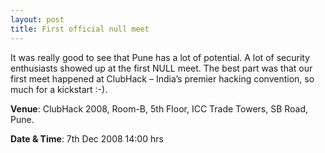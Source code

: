 ```yaml
---
layout: post
title: First official null meet
---
```


It was really good to see that Pune has a lot of potential. A lot of security enthusiasts showed up at the first NULL meet. The best part was that our first meet happened at ClubHack – India’s premier hacking convention, so much for a kickstart :-).

**Venue**: ClubHack 2008, Room-B, 5th Floor, ICC Trade Towers, SB Road, Pune.

**Date & Time**: 7th Dec 2008 14:00 hrs
